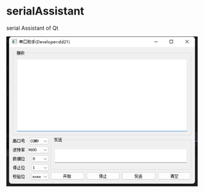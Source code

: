 # serialAssistant
serial Assistant of Qt

![](https://raw.githubusercontent.com/fly-t/images/main/blog/index-2023-02-16-14-28-51.png)

